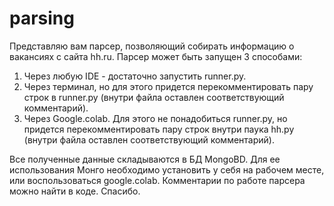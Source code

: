 # parsing

Представляю вам парсер, позволяющий собирать информацию о вакансиях с сайта hh.ru.
Парсер может быть запущен 3 способами:
1) Через любую IDE - достаточно запустить runner.py.
2) Через терминал, но для этого придется перекомментировать пару строк в runner.py (внутри файла оставлен соответствующий комментарий).
3) Через Google.colab. Для этого не понадобиться runner.py, но придется перекомментировать пару строк внутри паука hh.py (внутри файла оставлен соответствующий комментарий).

Все полученные данные складываются в БД MongoBD. Для ее использования Монго необходимо установить у себя на рабочем месте, или воспользоваться google.colab.
Комментарии по работе парсера можно найти в коде. Спасибо.
